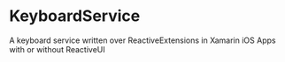 # KeyboardService
A keyboard service written over ReactiveExtensions in Xamarin iOS Apps with or without ReactiveUI
